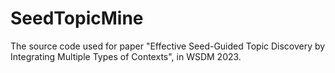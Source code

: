 # SeedTopicMine
The source code used for paper "Effective Seed-Guided Topic Discovery by Integrating Multiple Types of Contexts", in WSDM 2023.
